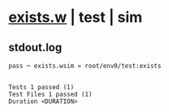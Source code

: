 # [exists.w](../../../../../../examples/tests/sdk_tests/bucket/exists.w) | test | sim

## stdout.log
```log
pass ─ exists.wsim » root/env0/test:exists
 
 
Tests 1 passed (1)
Test Files 1 passed (1)
Duration <DURATION>
```

